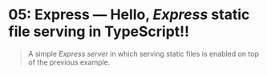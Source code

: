 # 05: Express &mdash; Hello, *Express* static file serving in TypeScript!!
> A simple *Express server* in which serving static files is enabled on top of the previous example.
